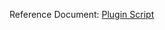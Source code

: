 Reference Document: [Plugin Script](https://docs.cocos2d-x.org/creator/manual/en/scripting/plugin-scripts.html)